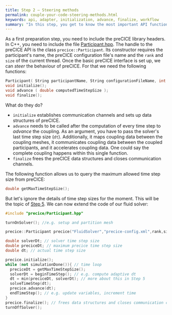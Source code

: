 ```yaml
---
title: Step 2 – Steering methods
permalink: couple-your-code-steering-methods.html
keywords: api, adapter, initialization, advance, finalize, workflow
summary: "In this step, you get to know the most important API functions of preCICE: initialize, advance, and finalize."
---
```



As a first preparation step, you need to include the preCICE library headers. In C++, you need to include the file [Participant.hpp](https://github.com/precice/precice/blob/develop/src/precice/Participant.hpp).
The handle to the preCICE API is the class `precice::Participant`. Its constructor requires the participant's name, the preCICE configuration file's name and the `rank` and `size` of the current thread. Once the basic preCICE interface is set up, we can _steer_ the behaviour of preCICE. For that we need the following functions:

```cpp
Participant( String participantName, String configurationFileName, int rank, int size );
void initialize();
void advance ( double computedTimeStepSize );
void finalize();
```

What do they do?

* `initialize` establishes communication channels and sets up data structures of preCICE.
* `advance` needs to be called after the computation of every time step to _advance_ the coupling. As an argument, you have to pass the solver's last time step size (`dt`). Additionally, it maps coupling data between the coupling meshes, it communicates coupling data between the coupled participants, and it accelerates coupling data. One could say the complete coupling happens within this single function.
* `finalize` frees the preCICE data structures and closes communication channels.

The following function allows us to query the maximum allowed time step size from preCICE:

```cpp
double getMaxTimeStepSize();
```

But let's ignore the details of time step sizes for the moment. This will be the topic of [Step 5](couple-your-code-time-step-sizes.html). We can now extend the code of our fluid solver:

```cpp
#include "precice/Participant.hpp"

turnOnSolver(); //e.g. setup and partition mesh

precice::Participant precice("FluidSolver","precice-config.xml",rank,size); // constructor

double solverDt; // solver time step size
double preciceDt; // maximum precice time step size
double dt; // actual time step size

precice.initialize();
while (not simulationDone()){ // time loop
  preciceDt = getMaxTimeStepSize();
  solverDt = beginTimeStep(); // e.g. compute adaptive dt
  dt = min(preciceDt, solverDt); // more about this in Step 5
  solveTimeStep(dt);
  precice.advance(dt);
  endTimeStep(); // e.g. update variables, increment time
}
precice.finalize(); // frees data structures and closes communication channels
turnOffSolver();
```
